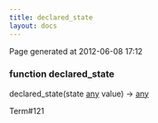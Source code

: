 ```yaml
---
title: declared_state
layout: docs
---
```


<div class="bottom_right_note">Page generated at 2012-06-08 17:12</div>
<h3><span class="minor">function</span> declared_state</h3>

declared_state(state <a href="/docs/any.html">any</a> value) -> <a href="/docs/any.html">any</a>
<p></p>

<p><span class="extra_minor">Term#121</span></p>
